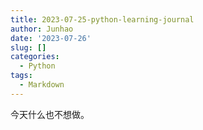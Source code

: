 ```yaml
---
title: 2023-07-25-python-learning-journal
author: Junhao
date: '2023-07-26'
slug: []
categories:
  - Python
tags:
  - Markdown
---
```

  今天什么也不想做。